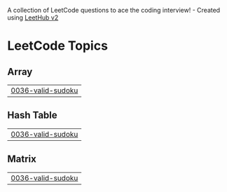 A collection of LeetCode questions to ace the coding interview! - Created using [LeetHub v2](https://github.com/arunbhardwaj/LeetHub-2.0)
<!---LeetCode Topics Start-->
# LeetCode Topics
## Array
|  |
| ------- |
| [0036-valid-sudoku](https://github.com/Vishva2601/B_202401240/tree/master/0036-valid-sudoku) |
## Hash Table
|  |
| ------- |
| [0036-valid-sudoku](https://github.com/Vishva2601/B_202401240/tree/master/0036-valid-sudoku) |
## Matrix
|  |
| ------- |
| [0036-valid-sudoku](https://github.com/Vishva2601/B_202401240/tree/master/0036-valid-sudoku) |
<!---LeetCode Topics End-->